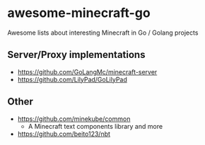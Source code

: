 # awesome-minecraft-go
Awesome lists about interesting Minecraft in Go / Golang projects

## Server/Proxy implementations
- https://github.com/GoLangMc/minecraft-server
- https://github.com/LilyPad/GoLilyPad

## Other
- https://github.com/minekube/common
  - A Minecraft text components library and more
- https://github.com/beito123/nbt
